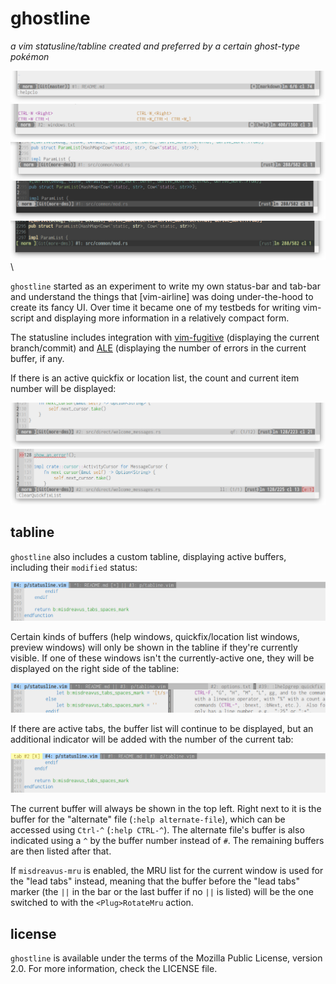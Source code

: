 # ghostline

*a vim statusline/tabline created and preferred by a certain ghost-type pokémon*

![markdown sample](images/gl-markdown.png)\
![vim help file sample](images/gl-help.png)\
![rust sample](images/gl-rust.png)\
![rust sample in lucius dark](images/gl-rust-luciusdark.png)\
![rust sample in zenburn](images/gl-rust-zenburn.png)\

`ghostline` started as an experiment to write my own status-bar and tab-bar and understand the
things that [vim-airline] was doing under-the-hood to create its fancy UI. Over time it became one
of my testbeds for writing vim-script and displaying more information in a relatively compact form.

The statusline includes integration with [vim-fugitive][] (displaying the current branch/commit) and
[ALE][] (displaying the number of errors in the current buffer, if any.

[vim-fugitive]: https://github.com/tpope/vim-fugitive
[ALE]: https://github.com/dense-analysis/ale

If there is an active quickfix or location list, the count and current item number will be
displayed:

![quickfix counter](images/gl-quickfix.png)\
![location list counter](images/gl-ale-count.png)

## tabline

`ghostline` also includes a custom tabline, displaying active buffers, including their `modified`
status:

![tabline sample](images/gl-tabline.png)

Certain kinds of buffers (help windows, quickfix/location list windows, preview windows) will only
be shown in the tabline if they're currently visible. If one of these windows isn't the
currently-active one, they will be displayed on the right side of the tabline:

![tabline with help window visible on the right](images/gl-tabline-help.png)

If there are active tabs, the buffer list will continue to be displayed, but an additional indicator
will be added with the number of the current tab:

![tabline with a current-tab indicator](images/gl-tabline-withtab.png)

The current buffer will always be shown in the top left. Right next to it is the buffer for the
"alternate" file (`:help alternate-file`), which can be accessed using `Ctrl-^` (`:help CTRL-^`).
The alternate file's buffer is also indicated using a `^` by the buffer number instead of `#`. The
remaining buffers are then listed after that.

If `misdreavus-mru` is enabled, the MRU list for the current window is used for the "lead tabs"
instead, meaning that the buffer before the "lead tabs" marker (the `||` in the bar or the last
buffer if no `||` is listed) will be the one switched to with the `<Plug>RotateMru` action.

## license

`ghostline` is available under the terms of the Mozilla Public License, version 2.0. For more
information, check the LICENSE file.
